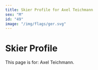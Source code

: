 ```yaml
---
title: Skier Profile for Axel Teichmann
sex: "M"
id: "49"
image: "/img/flags/ger.svg" 
---
```


# Skier Profile

This page is for: Axel Teichmann.
    